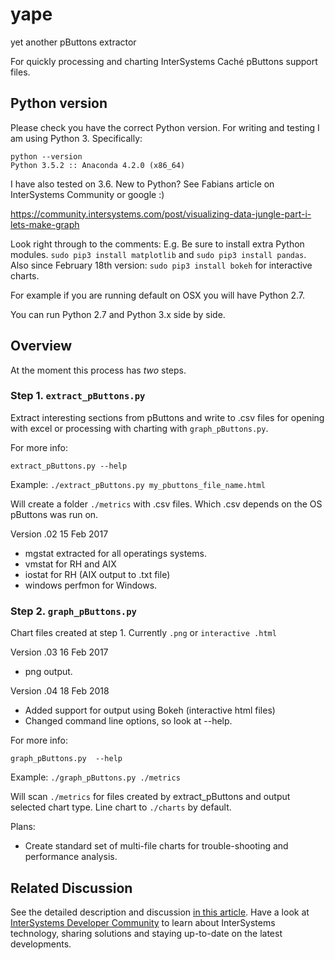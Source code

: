 # yape
yet another pButtons extractor

For quickly processing and charting InterSystems Caché pButtons support files.

## Python version

Please check you have the correct Python version. For writing and testing I am using Python 3. Specifically:

    python --version
    Python 3.5.2 :: Anaconda 4.2.0 (x86_64)

I have also tested on 3.6. New to Python? See Fabians article on InterSystems Community or google :)

https://community.intersystems.com/post/visualizing-data-jungle-part-i-lets-make-graph

Look right through to the comments: E.g. Be sure to install extra Python modules. `sudo pip3 install matplotlib` and `sudo pip3 install pandas`. Also since February 18th version: `sudo pip3 install bokeh` for interactive charts.

For example if you are running default on OSX you will have Python 2.7.

You can run Python 2.7 and Python 3.x side by side.

## Overview
At the moment this process has _two_ steps.

### Step 1. `extract_pButtons.py`

Extract interesting sections from pButtons and write to .csv files for opening with excel or processing with charting with `graph_pButtons.py`.

For more info:

`extract_pButtons.py --help`

Example:
`./extract_pButtons.py my_pbuttons_file_name.html`

Will create a folder `./metrics` with .csv files. Which .csv depends on the OS pButtons was run on.

Version .02 15 Feb 2017

- mgstat extracted for all operatings systems.
- vmstat for RH and AIX
- iostat for RH (AIX output to .txt file)
- windows perfmon for Windows.

### Step 2. `graph_pButtons.py`

Chart files created at step 1. Currently `.png` or `interactive .html`

Version .03 16 Feb 2017

- png output.

Version .04 18 Feb 2018

- Added support for output using Bokeh (interactive html files)
- Changed command line options, so look at --help.

For more info:

`graph_pButtons.py  --help`

Example:
`./graph_pButtons.py ./metrics`

Will scan `./metrics` for files created by extract_pButtons and output selected chart type. Line chart to `./charts` by default.

Plans:

- Create standard set of multi-file charts for trouble-shooting and performance analysis.

## Related Discussion
See the detailed description and discussion [in this article](https://community.intersystems.com/post/yape-yet-another-pbuttons-extractor-and-automatically-create-charts).
Have a look at [InterSystems Developer Community](community.intersystems.com) to learn about InterSystems technology, sharing solutions and staying up-to-date on the latest developments.
